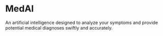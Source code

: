# MedAI
An artificial intelligence designed to analyze your symptoms and provide potential medical diagnoses swiftly and accurately.
